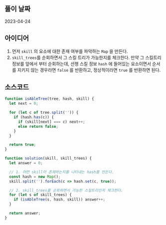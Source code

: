 ## 풀이 날짜
2023-04-24

## 아이디어
1. 먼저 `skill` 의 요소에 대한 존재 여부를 파악하는 `Map` 을 만든다.
2. `skill_trees`를 순회하면서 그 스킬 트리가 가능한지를 체크한다. 만약 그 스킬트리 정보를 앞에서 부터 순회하는데, 선행 스킬 정보 `hash` 에 들어있는 요소이면서 순서를 지키지 않는 경우라면 `false` 를 반환하고, 정상적이라면 `true` 를 반환하면 된다.

## 소스코드
```js
function isAbleTree(tree, hash, skill) {
  let next = 0;

  for (let c of tree.split('')) {
    if (hash.has(c)) {
      if (skill[next] === c) next++;
      else return false;
    }
  }

  return true;
}

function solution(skill, skill_trees) {
  let answer = 0;

  // 1. 어떤 skill이 존재하는지를 나타내는 hash를 만든다.
  const hash = new Map();
  skill.split('').forEach(c => hash.set(c, true));

  // 2. skill_trees를 순회하면서 가능한 스킬트리인지 체크한다.
  for (let s of skill_trees) {
    if (isAbleTree(s, hash, skill)) answer++;
  }

  return answer;
}
```
